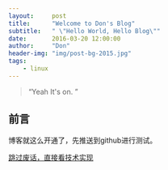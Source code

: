 ```yaml
---
layout:     post
title:      "Welcome to Don's Blog"
subtitle:   " \"Hello World, Hello Blog\""
date:       2016-03-20 12:00:00
author:     "Don"
header-img: "img/post-bg-2015.jpg"
tags:
    - linux
---
```


> “Yeah It's on. ”


## 前言

博客就这么开通了，先推送到github进行测试。

[跳过废话，直接看技术实现 ](#build)


